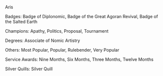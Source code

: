 Aris

Badges: Badge of Diplonomic, Badge of the Great Agoran Revival, Badge of the Salted Earth 

Champions: Apathy, Politics, Proposal, Tournament

Degrees: Associate of Nomic Artistry

Others: Most Popular, Popular, Rulebender, Very Popular

Service Awards: Nine Months, Six Months, Three Months, Twelve Months

Silver Quills: Silver Quill


